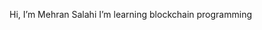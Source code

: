 Hi, I’m Mehran Salahi
I’m learning blockchain programming

<!---
MehranSlh/MehranSlh is a ✨ special ✨ repository because its `README.md` (this file) appears on your GitHub profile.
You can click the Preview link to take a look at your changes.
--->

